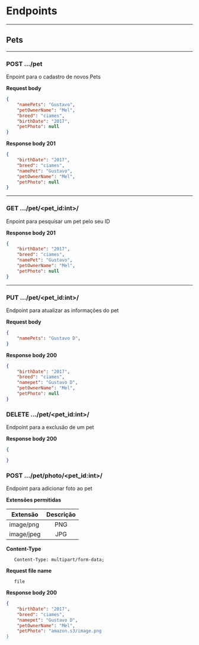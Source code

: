 # Endpoints

---
## Pets
---
### POST .../pet
 Enpoint para o cadastro de novos Pets

**Request body**
```json
{
    "namePets": "Gustavo",
    "petOwnerName": "Mel",
    "breed": "ciames",
    "birthDate": "2017",
    "petPhoto": null
}
```

**Response body 201**
```json
{
    "birthDate": "2017",
    "breed": "ciames",
    "namePet": "Gustavo",
    "petOwnerName": "Mel",
    "petPhoto": null
}
```
---


### GET .../pet/<pet_id:int>/
 Enpoint para pesquisar um pet pelo seu ID


**Response body 201**
```json
{
    "birthDate": "2017",
    "breed": "ciames",
    "namePet": "Gustavo",
    "petOwnerName": "Mel",
    "petPhoto": null
}
```

---
### PUT .../pet/<pet_id:int>/
 Endpoint para atualizar as informações do pet

**Request body**
```json
{
    "namePets": "Gustavo D",
}
```
**Response body 200**
```json
{
    "birthDate": "2017",
    "breed": "ciames",
    "namepet": "Gustavo D",
    "petOwnerName": "Mel",
    "petPhoto": null
}
```

### DELETE .../pet/<pet_id:int>/
 Endpoint para a exclusão de um pet

 **Response body 200**
```json
{

}
```

### POST .../pet/photo/<pet_id:int>/
 Endpoint para adicionar foto ao pet

 **Extensões permitidas**

| Extensão|Descrição|
|----------|:------:|
| image/png | PNG  |
| image/jpeg  | JPG  |

**Content-Type**
```
   Content-Type: multipart/form-data; 
```

**Request file name**
```
   file
```

**Response body 200**
```json
{
    "birthDate": "2017",
    "breed": "ciames",
    "namepet": "Gustavo D",
    "petOwnerName": "Mel",
    "petPhoto": "amazon.s3/image.png
}
```

